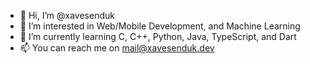 - 👋 Hi, I’m @xavesenduk
- 👀 I’m interested in Web/Mobile Development, and Machine Learning
- 🌱 I’m currently learning C, C++, Python, Java, TypeScript, and Dart
- 📫 You can reach me on mail@xavesenduk.dev

<!---
xavesenduk/xavesenduk is a ✨ special ✨ repository because its `README.md` (this file) appears on your GitHub profile.
You can click the Preview link to take a look at your changes.
--->

